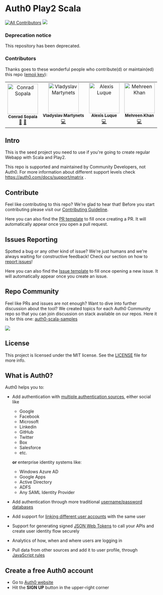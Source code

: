 # Auth0 Play2 Scala
[![All Contributors](https://img.shields.io/badge/all_contributors-4-orange.svg?style=flat-square)](#contributors) <img src="https://img.shields.io/badge/community-driven-brightgreen.svg"/> <br>

### Deprecation notice

This repository has been deprecated.

### Contributors

Thanks goes to these wonderful people who contribute(d) or maintain(ed) this repo ([emoji key](https://allcontributors.org/docs/en/emoji-key)):

<!-- ALL-CONTRIBUTORS-LIST:START - Do not remove or modify this section -->
<!-- prettier-ignore -->
<table>
  <tr>
    <td align="center"><a href="https://twitter.com/beardaway"><img src="https://avatars3.githubusercontent.com/u/11062800?v=4" width="100px;" alt="Conrad Sopala"/><br /><sub><b>Conrad Sopala</b></sub></a><br /><a href="#maintenance-beardaway" title="Maintenance">🚧</a> <a href="#review-beardaway" title="Reviewed Pull Requests">👀</a></td>
    <td align="center"><a href="https://github.com/Amialc"><img src="https://avatars0.githubusercontent.com/u/1114365?v=4" width="100px;" alt="Vladyslav Martynets"/><br /><sub><b>Vladyslav Martynets</b></sub></a><br /><a href="https://github.com/auth0-community/auth0-scala-samples/commits?author=Amialc" title="Code">💻</a></td>
    <td align="center"><a href="https://github.com/alexisluque"><img src="https://avatars2.githubusercontent.com/u/30907012?v=4" width="100px;" alt="Alexis Luque"/><br /><sub><b>Alexis Luque</b></sub></a><br /><a href="https://github.com/auth0-community/auth0-scala-samples/commits?author=alexisluque" title="Code">💻</a></td>
    <td align="center"><a href="https://github.com/mehreencs87"><img src="https://avatars0.githubusercontent.com/u/14890513?v=4" width="100px;" alt="Mehreen Khan"/><br /><sub><b>Mehreen Khan</b></sub></a><br /><a href="https://github.com/auth0-community/auth0-scala-samples/commits?author=mehreencs87" title="Code">💻</a></td>
  </tr>
</table>

<!-- ALL-CONTRIBUTORS-LIST:END -->

## Intro

This is the seed project you need to use if you're going to create regular Webapp with Scala and Play2.

This repo is supported and maintained by Community Developers, not Auth0. For more information about different support levels check https://auth0.com/docs/support/matrix .

## Contribute

Feel like contributing to this repo? We're glad to hear that! Before you start contributing please visit our [Contributing Guideline](https://github.com/auth0-community/getting-started/blob/master/CONTRIBUTION.md).

Here you can also find the [PR template](https://github.com/auth0-community/auth0-scala-samples/blob/master/PULL_REQUEST_TEMPLATE.md) to fill once creating a PR. It will automatically appear once you open a pull request.

## Issues Reporting

Spotted a bug or any other kind of issue? We're just humans and we're always waiting for constructive feedback! Check our section on how to [report issues](https://github.com/auth0-community/getting-started/blob/master/CONTRIBUTION.md#issues)!

Here you can also find the [Issue template](https://github.com/auth0-community/auth0-scala-samples/blob/master/ISSUE_TEMPLATE.md) to fill once opening a new issue. It will automatically appear once you create an issue.

## Repo Community

Feel like PRs and issues are not enough? Want to dive into further discussion about the tool? We created topics for each Auth0 Community repo so that you can join discussion on stack available on our repos. Here it is for this one: [auth0-scala-samples](https://community.auth0.com/t/auth0-community-oss-auth0-scala-samples/15967)

<a href="https://community.auth0.com/">
<img src="/Assets/join_auth0_community_badge.png"/>
</a>

## License

This project is licensed under the MIT license. See the [LICENSE](https://github.com/auth0-community/auth0-scala-samples/blob/master/LICENSE) file for more info.

## What is Auth0?

Auth0 helps you to:

* Add authentication with [multiple authentication sources](https://docs.auth0.com/identityproviders), either social like
  * Google
  * Facebook
  * Microsoft
  * Linkedin
  * GitHub
  * Twitter
  * Box
  * Salesforce
  * etc.

  **or** enterprise identity systems like:
  * Windows Azure AD
  * Google Apps
  * Active Directory
  * ADFS
  * Any SAML Identity Provider

* Add authentication through more traditional [username/password databases](https://docs.auth0.com/mysql-connection-tutorial)
* Add support for [linking different user accounts](https://docs.auth0.com/link-accounts) with the same user
* Support for generating signed [JSON Web Tokens](https://docs.auth0.com/jwt) to call your APIs and create user identity flow securely
* Analytics of how, when and where users are logging in
* Pull data from other sources and add it to user profile, through [JavaScript rules](https://docs.auth0.com/rules)

## Create a free Auth0 account

* Go to [Auth0 website](https://auth0.com/signup)
* Hit the **SIGN UP** button in the upper-right corner
